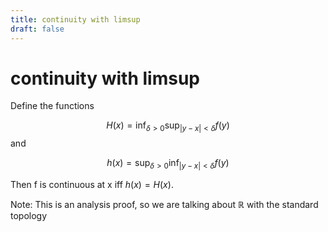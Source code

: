 ```yaml
---
title: continuity with limsup
draft: false
---
```

# continuity with limsup

Define the functions

$$
H(x) = \inf_{\delta > 0} \sup_{|y-x|< \delta} f(y)
$$ 
and

$$
h(x) = \sup_{\delta > 0} \inf_{|y-x|< \delta} f(y)
$$

Then f is continuous at x iff $h(x) = H(x)$.

Note: This is an analysis proof, so we are talking about $\mathbb{R}$ with the standard topology
